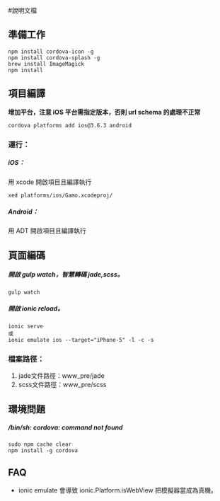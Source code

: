 #說明文檔

## 準備工作

```
npm install cordova-icon -g
npm install cordova-splash -g  
brew install ImageMagick  
npm install
```

## 項目編譯

**增加平台，注意 iOS 平台需指定版本，否則 url schema 的處理不正常**

```
cordova platforms add ios@3.6.3 android
```

### 運行：

##### iOS：
用 xcode 開啟項目且編譯執行

```
xed platforms/ios/Gamo.xcodeproj/
```

##### Android：
用 ADT 開啟項目且編譯執行

## 頁面編碼

##### 開啟 gulp watch，智慧轉碼 jade,scss。
 
```
gulp watch
```
 
##### 開啟 ionic reload。

```
ionic serve
或    
ionic emulate ios --target="iPhone-5" -l -c -s
```

### 檔案路徑：
 1. jade文件路徑：www_pre/jade
 2. scss文件路徑：www_pre/scss
 
## 環境問題

##### /bin/sh: cordova: command not found

```
sudo npm cache clear  
npm install -g cordova
```


## FAQ

* ionic emulate 會導致 ionic.Platform.isWebView 把模擬器當成為真機。